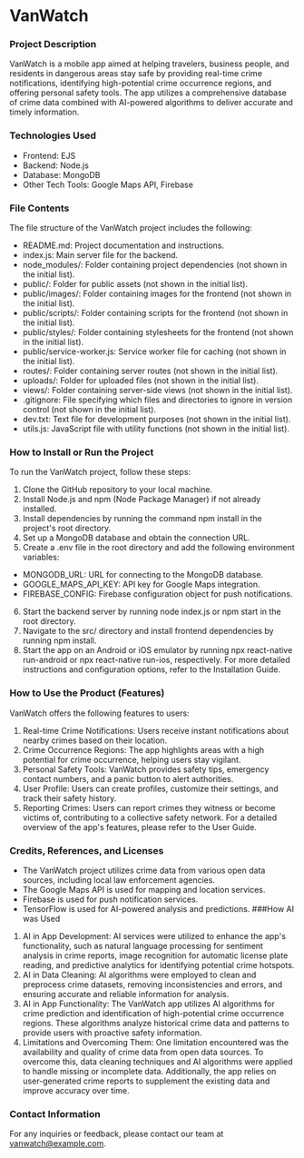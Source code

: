 # VanWatch
### Project Description
VanWatch is a mobile app aimed at helping travelers, business people, and residents in dangerous areas stay safe by providing real-time crime notifications, identifying high-potential crime occurrence regions, and offering personal safety tools. The app utilizes a comprehensive database of crime data combined with AI-powered algorithms to deliver accurate and timely information.

### Technologies Used
- Frontend: EJS
- Backend: Node.js
- Database: MongoDB
- Other Tech Tools: Google Maps API, Firebase
### File Contents
The file structure of the VanWatch project includes the following:

- README.md: Project documentation and instructions.
- index.js: Main server file for the backend.
- node_modules/: Folder containing project dependencies (not shown in the initial list).
- public/: Folder for public assets (not shown in the initial list).
- public/images/: Folder containing images for the frontend (not shown in the initial list).
- public/scripts/: Folder containing scripts for the frontend (not shown in the initial list).
- public/styles/: Folder containing stylesheets for the frontend (not shown in the initial list).
- public/service-worker.js: Service worker file for caching (not shown in the initial list).
- routes/: Folder containing server routes (not shown in the initial list).
- uploads/: Folder for uploaded files (not shown in the initial list).
- views/: Folder containing server-side views (not shown in the initial list).
- .gitignore: File specifying which files and directories to ignore in version control (not shown in the initial list).
- dev.txt: Text file for development purposes (not shown in the initial list).
- utils.js: JavaScript file with utility functions (not shown in the initial list).
### How to Install or Run the Project
To run the VanWatch project, follow these steps:

1. Clone the GitHub repository to your local machine.
2. Install Node.js and npm (Node Package Manager) if not already installed.
3. Install dependencies by running the command npm install in the project's root directory.
4. Set up a MongoDB database and obtain the connection URL.
5. Create a .env file in the root directory and add the following environment variables:
  - MONGODB_URL: URL for connecting to the MongoDB database.
  - GOOGLE_MAPS_API_KEY: API key for Google Maps integration.
  - FIREBASE_CONFIG: Firebase configuration object for push notifications.
6. Start the backend server by running node index.js or npm start in the root directory.
7. Navigate to the src/ directory and install frontend dependencies by running npm install.
8. Start the app on an Android or iOS emulator by running npx react-native run-android or npx react-native run-ios, respectively.
For more detailed instructions and configuration options, refer to the Installation Guide.

### How to Use the Product (Features)
VanWatch offers the following features to users:

1. Real-time Crime Notifications: Users receive instant notifications about nearby crimes based on their location.
2. Crime Occurrence Regions: The app highlights areas with a high potential for crime occurrence, helping users stay vigilant.
3. Personal Safety Tools: VanWatch provides safety tips, emergency contact numbers, and a panic button to alert authorities.
4. User Profile: Users can create profiles, customize their settings, and track their safety history.
5. Reporting Crimes: Users can report crimes they witness or become victims of, contributing to a collective safety network.
For a detailed overview of the app's features, please refer to the User Guide.

### Credits, References, and Licenses
- The VanWatch project utilizes crime data from various open data sources, including local law enforcement agencies.
- The Google Maps API is used for mapping and location services.
- Firebase is used for push notification services.
- TensorFlow is used for AI-powered analysis and predictions.
###How AI was Used
1. AI in App Development: AI services were utilized to enhance the app's functionality, such as natural language processing for sentiment analysis in crime reports, image recognition for automatic license plate reading, and predictive analytics for identifying potential crime hotspots.
2. AI in Data Cleaning: AI algorithms were employed to clean and preprocess crime datasets, removing inconsistencies and errors, and ensuring accurate and reliable information for analysis.
3. AI in App Functionality: The VanWatch app utilizes AI algorithms for crime prediction and identification of high-potential crime occurrence regions. These algorithms analyze historical crime data and patterns to provide users with proactive safety information.
4. Limitations and Overcoming Them: One limitation encountered was the availability and quality of crime data from open data sources. To overcome this, data cleaning techniques and AI algorithms were applied to handle missing or incomplete data. Additionally, the app relies on user-generated crime reports to supplement the existing data and improve accuracy over time.
### Contact Information
For any inquiries or feedback, please contact our team at vanwatch@example.com.
